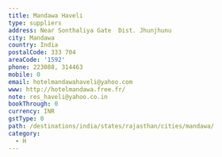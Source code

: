 ```yaml
---
title: Mandawa Haveli
type: suppliers
address: Near Sonthaliya Gate  Dist. Jhunjhunu
city: Mandawa
country: India
postalCode: 333 704
areaCode: '1592'
phone: 223088, 314463
mobile: 0
email: hotelmandawahaveli@yahoo.com
www: http://hotelmandawa.free.fr/
note: res_haveli@yahoo.co.in
bookThrough: 0
currency: INR
gstType: 0
path: /destinations/india/states/rajasthan/cities/mandawa/
category:
  - H
---
```



